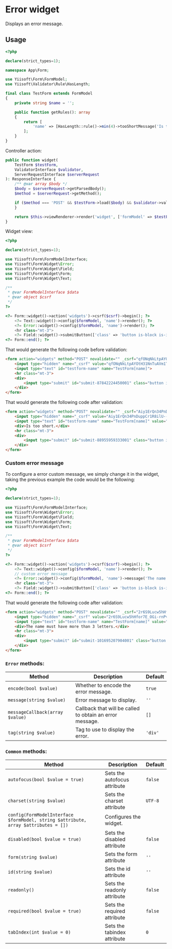# Error widget

Displays an error message.

## Usage

```php
<?php

declare(strict_types=1);

namespace App\Form;

use Yiisoft\Form\FormModel;
use Yiisoft\Validator\Rule\HasLength;

final class TestForm extends FormModel
{
    private string $name = '';

    public function getRules(): array
    {
        return [
            'name' => [HasLength::rule()->min(4)->tooShortMessage('Is too short.')],
        ];
    } 
}
```

Controller action:
```php
public function widget(
    TestForm $testForm,
    ValidatorInterface $validator,
    ServerRequestInterface $serverRequest
): ResponseInterface {
    /** @var array $body */
    $body = $serverRequest->getParsedBody();
    $method = $serverRequest->getMethod();

    if ($method === 'POST' && $testForm->load($body) && $validator->validate($testForm)->isValid()) {
    }

    return $this->viewRenderer->render('widget', ['formModel' => $testForm]);
}
```

Widget view:

```php
<?php

declare(strict_types=1);

use Yiisoft\Form\FormModelInterface;
use Yiisoft\Form\Widget\Error;
use Yiisoft\Form\Widget\Field;
use Yiisoft\Form\Widget\Form;
use Yiisoft\Form\Widget\Text;

/**
 * @var FormModelInterface $data
 * @var object $csrf
 */
?>

<?= Form::widget()->action('widgets')->csrf($csrf)->begin(); ?>
    <?= Text::widget()->config($formModel, 'name')->render(); ?>
    <?= Error::widget()->config($formModel, 'name')->render(); ?>
    <hr class="mt-3">
    <?= Field::widget()->submitButton(['class' => 'button is-block is-info is-fullwidth', 'value' => 'Save']); ?>
<?= Form::end(); ?>
```

That would generate the following code before validation:

```html
<form action="widgets" method="POST" novalidate="" _csrf="qfONqNkLtpAYOtH31NnTuAVm1T1TPlqmeW6h4D1v_QKYubvGnXKboF9xo6iziqP-fC-6TQVwCNEIA5PNDh6zTg==">
    <input type="hidden" name="_csrf" value="qfONqNkLtpAYOtH31NnTuAVm1T1TPlqmeW6h4D1v_QKYubvGnXKboF9xo6iziqP-fC-6TQVwCNEIA5PNDh6zTg==">
    <input type="text" id="testform-name" name="TestForm[name]">
    <hr class="mt-3">
    <div>
        <input type="submit" id="submit-87842224450001" class="button is-block is-info is-fullwidth" name="submit-87842224450001" value="Save">
    </div>
</form>
```

That would generate the following code after validation:
```html
<form action="widgets" method="POST" novalidate="" _csrf="Aiy1ErQn34PnDuppCr1R8ilU--fkz6J4xp6EMG5w49gzZoN88F7ys6BFmDZt7iG0UB2Ul7KB8A-387YdXQGtlA==">
    <input type="hidden" name="_csrf" value="Aiy1ErQn34PnDuppCr1R8ilU--fkz6J4xp6EMG5w49gzZoN88F7ys6BFmDZt7iG0UB2Ul7KB8A-387YdXQGtlA==">
    <input type="text" id="testform-name" name="TestForm[name]" value="sam">
    <div>Is too short.</div>
    <hr class="mt-3">
    <div>
        <input type="submit" id="submit-88955959333001" class="button is-block is-info is-fullwidth" name="submit-88955959333001" value="Save">
    </div>
</form>
```

### Custom error message

To configure a error custom message, we simply change it in the widget, taking the previous example the code would be the following: 

```php
<?php

declare(strict_types=1);

use Yiisoft\Form\FormModelInterface;
use Yiisoft\Form\Widget\Error;
use Yiisoft\Form\Widget\Field;
use Yiisoft\Form\Widget\Form;
use Yiisoft\Form\Widget\Text;

/**
 * @var FormModelInterface $data
 * @var object $csrf
 */
?>

<?= Form::widget()->action('widgets')->csrf($csrf)->begin(); ?>
    <?= Text::widget()->config($formModel, 'name')->render(); ?>
    // custom error message
    <?= Error::widget()->config($formModel, 'name')->message('The name must have more than 3 letters.')->render(); ?>
    <hr class="mt-3">
    <?= Field::widget()->submitButton(['class' => 'button is-block is-info is-fullwidth', 'value' => 'Save']); ?>
<?= Form::end(); ?>
```

That would generate the following code after validation:
```html
<form action="widgets" method="POST" novalidate="" _csrf="2r6S9Lucw5hHfor7E_OGi-rnPvchDI3LOwCv-0YEnB7r9KSa_-XuqAA1-KR0oPbNk65Rh3dC37xKbZ3WdXXSUg==">
    <input type="hidden" name="_csrf" value="2r6S9Lucw5hHfor7E_OGi-rnPvchDI3LOwCv-0YEnB7r9KSa_-XuqAA1-KR0oPbNk65Rh3dC37xKbZ3WdXXSUg==">
    <input type="text" id="testform-name" name="TestForm[name]" value="sam">
    <div>The name must have more than 3 letters.</div>
    <hr class="mt-3">
    <div>
        <input type="submit" id="submit-101695207904001" class="button is-block is-info is-fullwidth" name="submit-101695207904001" value="Save">
    </div>
</form>
```

### `Error` methods:

Method | Description | Default
-------|-------------|---------
`encode(bool $value)` | Whether to encode the error message. | `true`
`message(string $value)` | Error message to display. | `''`
`messageCallback(array $value)` | Callback that will be called to obtain an error message. | `[]`
`tag(string $value)` | Tag to use to display the error. | `'div'`

### `Common` methods:

Method | Description | Default
-------|-------------|---------
`autofocus(bool $value = true)` | Sets the autofocus attribute | `false`
`charset(string $value)` | Sets the charset attribute | `UTF-8`
`config(FormModelInterface $formModel, string $attribute, array $attributes = [])` | Configures the widget. |
`disabled(bool $value = true)` | Sets the disabled attribute | `false`
`form(string $value)` | Sets the form attribute | `''`
`id(string $value)` | Sets the id attribute | `''`
`readonly()` | Sets the readonly attribute | `false`
`required(bool $value = true)` | Sets the required attribute | `false`
`tabIndex(int $value = 0)` | Sets the tabindex attribute | `0`
